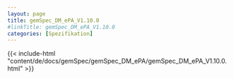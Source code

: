 ```yaml
---
layout: page
title: gemSpec_DM_ePA_V1.10.0
#linkTitle: gemSpec_DM_ePA_V1.10.0
categories: [Spezifikation]
---
```

{{< include-html "content/de/docs/gemSpec/gemSpec_DM_ePA/gemSpec_DM_ePA_V1.10.0.html" >}}